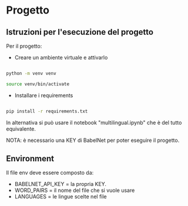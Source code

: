 # Progetto 

## Istruzioni per l'esecuzione del progetto

Per il progetto:

- Creare un ambiente virtuale e attivarlo

```bash

python -m venv venv

source venv/bin/activate

```

- Installare i requirements

```bash

pip install -r requirements.txt

```

In alternativa si può usare il notebook "multilingual.ipynb" che è del tutto equivalente.

NOTA: è necessario una KEY di BabelNet per poter eseguire il progetto. 

## Environment

Il file env deve essere composto da: 

- BABELNET_API_KEY = la propria KEY.
- WORD_PAIRS = il nome del file che si vuole usare
- LANGUAGES = le lingue scelte nel file
